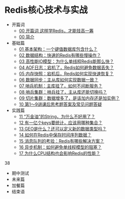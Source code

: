# Redis核心技术与实战

* 开篇词
    - [00 开篇词 这样学Redis，才能技高一筹](00.md)
    - [00 简介](00-简介.md)
* 基础篇
    - [01 基本架构：一个键值数据库包含什么？](01.md)
    - [02 数据结构：快速的Redis有哪些慢操作？](02.md)
    - [03 高性能IO模型：为什么单线程Redis能那么快？](03.md)
    - [04 AOF日志：宕机了，Redis如何避免数据丢失？](04.md)
    - [05 内存快照：宕机后，Redis如何实现快速恢复？](05.md)
    - [06 数据同步：主从库如何实现数据一致？](06.md)
    - [07 哨兵机制：主库挂了，如何不间断服务？](07.md)
    - [08 哨兵集群：哨兵挂了，主从库还能切换吗？](08.md)
    - [09 切片集群：数据增多了，是该加内存还是加实例？](09.md)
    - [10 第1～9讲课后思考题答案及常见问题答疑](10.md)
* 实践篇
    - [11 “万金油”的String，为什么不好用了？](11.md)
    - [12 有一亿个keys要统计，应该用哪种集合？](12.md)
    - [13 GEO是什么？还可以定义新的数据类型吗？](13.md)
    - [14 如何在Redis中保存时间序列数据？](14.md)
    - [15 消息队列的考验：Redis有哪些解决方案？](15.md)
    - [16 异步机制：如何避免单线程模型的阻塞？](16.md)
    - [17 为什么CPU结构也会影响Redis的性能？](17.md)













38
* 期中测试
* 未来篇
* 加餐篇
* 结束语

